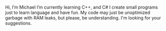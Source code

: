 Hi, I’m Michael
   I’m currently learning C++, and C#
   I create small programs just to learn language
   and have fun. My code may just be unoptimized
   garbage with RAM leaks, but please, be understanding. 
   I'm looking for your suggestions. 
